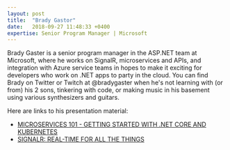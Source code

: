 ```yaml
---
layout: post
title:  "Brady Gastor"
date:   2018-09-27 11:48:33 +0400
expertise: Senior Program Manager | Microsoft
---
```


Brady Gaster is a senior program manager in the ASP.NET team at Microsoft, where he works on SignalR, microservices and APIs, and integration with Azure service teams in hopes to make it exciting for developers who work on .NET apps to party in the cloud. You can find Brady on Twitter or Twitch at @bradygaster when he's not learning with (or from) his 2 sons, tinkering with code, or making music in his basement using various synthesizers and guitars.

Here are links to his presentation material:

- [MICROSERVICES 101 - GETTING STARTED WITH .NET CORE AND KUBERNETES](https://devintxcontent.blob.core.windows.net/showcontent/Speaker%20Presentations%20Spring%202019/dotnet_core_and_kubernetes.pptx)
- [SIGNALR: REAL-TIME FOR ALL THE THINGS](https://devintxcontent.blob.core.windows.net/showcontent/Speaker%20Presentations%20Spring%202019/devint-signalr.pptx)
